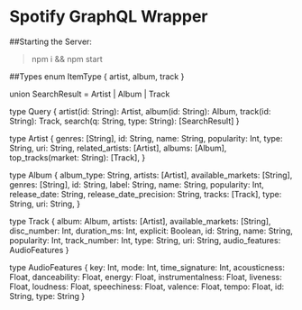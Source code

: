 # Spotify GraphQL Wrapper

##Starting the Server:
> npm i && npm start

##Types
enum ItemType {
  artist, album, track
}

union SearchResult = Artist | Album | Track

type Query {
  artist(id: String): Artist,
  album(id: String): Album,
  track(id: String): Track,
  search(q: String, type: String): [SearchResult]
}

type Artist {
  genres: [String],
  id: String,
  name: String,
  popularity: Int,
  type: String,
  uri: String,
  related_artists: [Artist],
  albums: [Album],
  top_tracks(market: String): [Track],
}  

type Album {
  album_type: String,
  artists: [Artist],
  available_markets: [String],
  genres: [String],
  id: String,
  label: String,
  name: String,
  popularity: Int,
  release_date: String,
  release_date_precision: String,
  tracks: [Track],
  type: String,
  uri: String,
}

type Track {
  album: Album,
  artists: [Artist],
  available_markets: [String],
  disc_number: Int,
  duration_ms: Int,
  explicit: Boolean,
  id: String,
  name: String,
  popularity: Int,
  track_number: Int,
  type: String,
  uri: String,
  audio_features: AudioFeatures
}

type AudioFeatures {
  key: Int,
  mode: Int,
  time_signature: Int,
  acousticness: Float,
  danceability: Float,
  energy: Float,
  instrumentalness: Float,
  liveness: Float,
  loudness: Float,
  speechiness: Float,
  valence: Float,
  tempo: Float,
  id: String,
  type: String
}